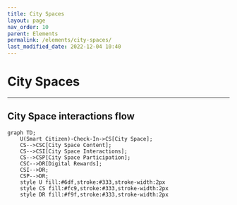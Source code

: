 ```yaml
---
title: City Spaces
layout: page
nav_order: 10
parent: Elements
permalink: /elements/city-spaces/
last_modified_date: 2022-12-04 10:40
---
```


# City Spaces

----------------

## City Space interactions flow

```mermaid
graph TD;
    U(Smart Citizen)-Check-In->CS[City Space];
    CS-->CSC[City Space Content];
    CS-->CSI[City Space Interactions];
    CS-->CSP[City Space Participation];
    CSC-->DR[Digital Rewards];
    CSI-->DR;
    CSP-->DR;
    style U fill:#6df,stroke:#333,stroke-width:2px
    style CS fill:#fc9,stroke:#333,stroke-width:2px
    style DR fill:#f9f,stroke:#333,stroke-width:2px
```
